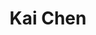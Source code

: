 ---
layout: page
title: Kai Chen
description: PhD Candidate
img: assets/img/kai_chen.jpg
redirect: https://neoneuron.github.io
importance: 3
category: current
---